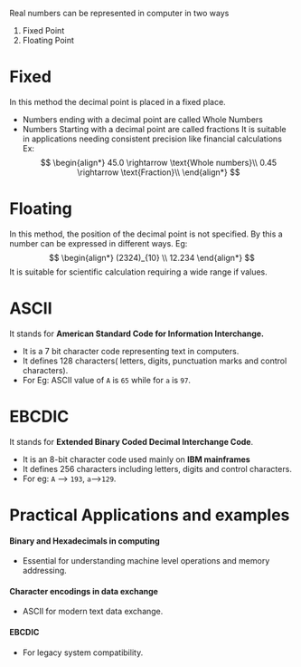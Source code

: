 Real numbers can be represented in computer in two ways
1. Fixed Point
2. Floating Point

# Fixed
In this method the decimal point is placed in a fixed place.
- Numbers ending with a decimal point are called Whole Numbers
- Numbers Starting with a decimal point are called fractions
It is suitable in applications needing consistent precision like financial calculations
Ex:
$$
\begin{align*}
45.0 \rightarrow \text{Whole numbers}\\
0.45 \rightarrow \text{Fraction}\\
\end{align*}
$$

# Floating
In this method, the position of the decimal point is not specified. By this a number can be expressed in different ways. Eg:
$$
\begin{align*}
(2324)_{10} \\
12.234
\end{align*}
$$
It is suitable for scientific calculation requiring a wide range if values. 

# ASCII
It stands for **American Standard Code for Information Interchange.**
- It is a 7 bit character code representing text in computers.
- It defines 128 characters( letters, digits, punctuation marks and control characters).
- For Eg: ASCII value of `A` is `65` while for `a` is `97`.
# EBCDIC
It stands for **Extended Binary Coded Decimal Interchange Code**. 
- It is an 8-bit character code used mainly on **IBM mainframes**
- It defines 256 characters including letters, digits and control characters.
- For eg: `A` --> `193`, `a`-->`129`.
# Practical Applications and examples
#### Binary and Hexadecimals in computing
- Essential for understanding machine level operations and memory addressing.
#### Character encodings in data exchange
- ASCII for modern text data exchange.
#### EBCDIC
- For legacy system compatibility.
